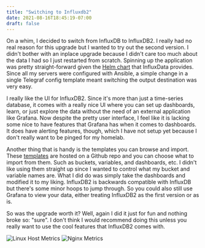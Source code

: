 ```yaml
---
title: "Switching to Influxdb2"
date: 2021-08-16T18:45:19-07:00
draft: false
---
```


On a whim, I decided to switch from InfluxDB to InfluxDB2. I really had no real reason for this upgrade but I wanted to try out the second version. I didn't bother with an inplace upgrade because I didn't care too much about the data I had so I just restarted from scratch. Spinning up the application was pretty straight-forward given the [Helm chart](https://artifacthub.io/packages/helm/influxdata/influxdb2) that InfluxData provides.
Since all my servers were configured with Ansible, a simple change in a single Telegraf config template meant switching the output destination was very easy.

I really like the UI for InfluxDB2. Since it's more than just a time-series database, it comes with a really nice UI where you can set up dashboards, learn, or just explore the data without the need of an external application like Grafana. Now despite the pretty user interface, I feel like it is lacking some nice to have features that Grafana has when it comes to dashboards. It does have alerting features, though, which I have not setup yet because I don't really want to be pinged for my homelab.

Another thing that is handy is the templates you can browse and import. These [templates](https://github.com/influxdata/community-templates#templates) are hosted on a Github repo and you can choose what to import from them. Such as buckets, variables, and dashboards, etc. I didn't like using them straight up since I wanted to control what my bucket and variable names are. What I did do was simply take the dashboards and modified it to my liking. InfluxDB2 is backwards compatible with InfluxDB but there's some minor hoops to jump through. So you could also still use Grafana to view your data, either treating InfluxDB2 as the first version or as is.

So was the upgrade worth it? Well, again I did it just for fun and nothing broke so: "sure". I don't think I would recommend doing this unless you really want to use the cool features that InfluxDB2 comes with.

![Linux Host Metrics](server.png)
![Nginx Metrics](nginx.png)

